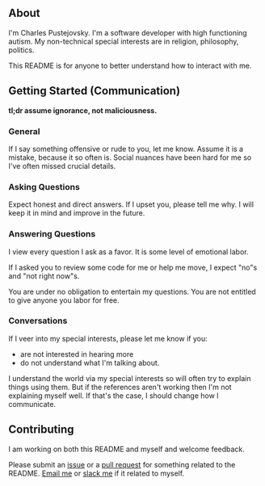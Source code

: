 ## About
I'm Charles Pustejovsky. I'm a software developer with high functioning autism. My non-technical special interests are in religion, philosophy, politics.

This README is for anyone to better understand how to interact with me.
## Getting Started (Communication)
**tl;dr assume ignorance, not maliciousness.**
### General
If I say something offensive or rude to you, let me know. Assume it is a mistake, because it so often is. Social nuances have been hard for me so I've often missed crucial details.

### Asking Questions
Expect honest and direct answers. If I upset you, please tell me why. I will keep it in mind and improve in the future.
### Answering Questions
I view every question I ask as a favor. It is some level of emotional labor.

If I asked you to review some code for me or help me move, I expect "no"s and "not right now"s.

You are under no obligation to entertain my questions. You are not entitled to give anyone you labor for free.
### Conversations
If I veer into my special interests, please let me know if you:
* are not interested in hearing more
* do not understand what I'm talking about.

I understand the world via my special interests so will often try to explain things using them. But if the references aren't working then I'm not explaining myself well. If that's the case, I should change how I communicate.

## Contributing
I am working on both this README and myself and welcome feedback.

Please submit an [issue](https://github.com/cpustejovsky/cpustejovsky/issues) or a [pull request](https://github.com/cpustejovsky/cpustejovsky/pulls) for something related to the README. [Email me](mailto:charles@cpustejovsky.com) or [slack me](https://gophers.slack.com/team/UP1232NAD) if it related to myself.
